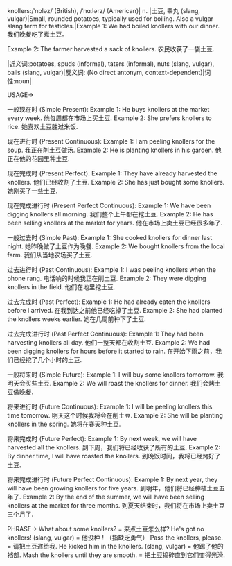 knollers:/ˈnɒləz/ (British), /ˈnɑːlərz/ (American)| n. |土豆,  睾丸 (slang, vulgar)|Small, rounded potatoes, typically used for boiling. Also a vulgar slang term for testicles.|Example 1: We had boiled knollers with our dinner. 我们晚餐吃了煮土豆。

Example 2:  The farmer harvested a sack of knollers.  农民收获了一袋土豆.


|近义词:potatoes, spuds (informal), taters (informal), nuts (slang, vulgar), balls (slang, vulgar)|反义词: (No direct antonym, context-dependent)|词性:noun|


USAGE->

一般现在时 (Simple Present):
Example 1: He buys knollers at the market every week. 他每周都在市场上买土豆.
Example 2: She prefers knollers to rice. 她喜欢土豆胜过米饭.


现在进行时 (Present Continuous):
Example 1:  I am peeling knollers for the soup. 我正在削土豆做汤.
Example 2: He is planting knollers in his garden. 他正在他的花园里种土豆.


现在完成时 (Present Perfect):
Example 1:  They have already harvested the knollers. 他们已经收割了土豆.
Example 2:  She has just bought some knollers. 她刚买了一些土豆.


现在完成进行时 (Present Perfect Continuous):
Example 1:  We have been digging knollers all morning. 我们整个上午都在挖土豆.
Example 2: He has been selling knollers at the market for years. 他在市场上卖土豆已经很多年了.


一般过去时 (Simple Past):
Example 1:  She cooked knollers for dinner last night. 她昨晚做了土豆作为晚餐.
Example 2:  We bought knollers from the local farm. 我们从当地农场买了土豆.


过去进行时 (Past Continuous):
Example 1:  I was peeling knollers when the phone rang.  电话响的时候我正在削土豆.
Example 2: They were digging knollers in the field. 他们在地里挖土豆.


过去完成时 (Past Perfect):
Example 1:  He had already eaten the knollers before I arrived. 在我到达之前他已经吃掉了土豆.
Example 2: She had planted the knollers weeks earlier. 她在几周前种下了土豆.


过去完成进行时 (Past Perfect Continuous):
Example 1: They had been harvesting knollers all day. 他们一整天都在收割土豆.
Example 2:  We had been digging knollers for hours before it started to rain. 在开始下雨之前，我们已经挖了几个小时的土豆.


一般将来时 (Simple Future):
Example 1: I will buy some knollers tomorrow. 我明天会买些土豆.
Example 2: We will roast the knollers for dinner. 我们会烤土豆做晚餐.


将来进行时 (Future Continuous):
Example 1: I will be peeling knollers this time tomorrow. 明天这个时候我将会在削土豆.
Example 2:  She will be planting knollers in the spring. 她将在春天种土豆.


将来完成时 (Future Perfect):
Example 1: By next week, we will have harvested all the knollers. 到下周，我们将已经收获了所有的土豆.
Example 2: By dinner time, I will have roasted the knollers. 到晚饭时间，我将已经烤好了土豆.


将来完成进行时 (Future Perfect Continuous):
Example 1: By next year, they will have been growing knollers for five years. 到明年，他们将已经种植土豆五年了.
Example 2:  By the end of the summer, we will have been selling knollers at the market for three months. 到夏天结束时，我们将在市场上卖土豆三个月了.



PHRASE->
What about some knollers? = 来点土豆怎么样?
He's got no knollers! (slang, vulgar) = 他没种！（指缺乏勇气）
Pass the knollers, please. = 请把土豆递给我.
He kicked him in the knollers. (slang, vulgar) = 他踢了他的裆部.
Mash the knollers until they are smooth. = 把土豆捣碎直到它们变得光滑.
